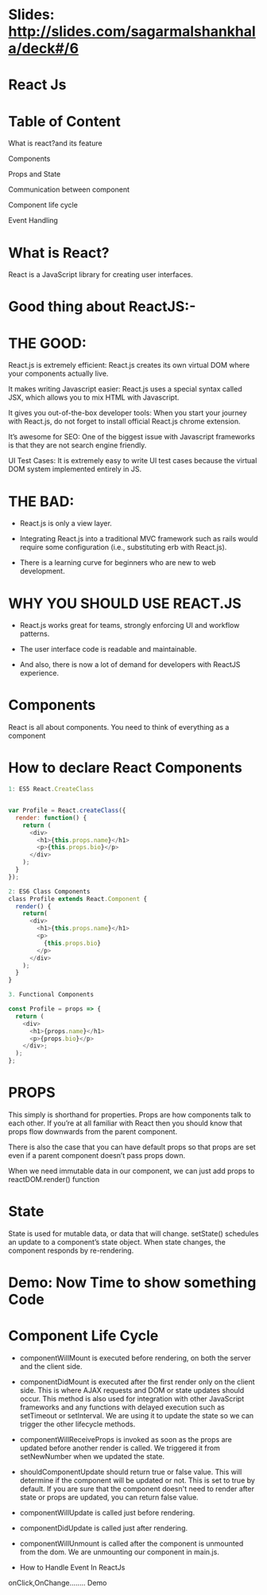 
# Slides:    http://slides.com/sagarmalshankhala/deck#/6
# React Js

# Table of Content

What is react?and its feature

Components

Props and State

Communication between component

Component life cycle

Event Handling


# What is React?
React is a JavaScript library for creating user interfaces.

# Good thing about ReactJS:- 

# THE GOOD:
React.js is extremely efficient: React.js creates its own virtual DOM where your components actually live.

It makes writing Javascript easier: React.js uses a special syntax called JSX, which allows you to mix HTML with Javascript. 

It gives you out-of-the-box developer tools: When you start your journey with React.js, do not forget to install official React.js chrome extension.

It’s awesome for SEO: One of the biggest issue with Javascript frameworks is that they are not search engine friendly.

UI Test Cases: It is extremely easy to write UI test cases because the virtual DOM system implemented entirely in JS.



# THE BAD:

* React.js is only a view layer.

* Integrating React.js into a traditional MVC framework such as rails would require some configuration (i.e., substituting erb with React.js).

* There is a learning curve for beginners who are new to web development.


# WHY YOU SHOULD USE REACT.JS

* React.js works great for teams, strongly enforcing UI and workflow patterns.

* The user interface code is readable and maintainable.

* And also, there is now a lot of demand for developers with ReactJS experience.


# Components

React is all about components. You need to think of everything as a component

# How to declare React Components


```javascript
1: ES5 React.CreateClass


var Profile = React.createClass({
  render: function() {
    return (
      <div>
        <h1>{this.props.name}</h1>
        <p>{this.props.bio}</p>
      </div>
    );
  }
});

```

```javascript
2: ES6 Class Components 
​class Profile extends React.Component {
  render() {
    return(
      <div>
        <h1>{this.props.name}</h1>
        <p>
          {this.props.bio}
        </p>
      </div>
    );
  }
}
```
```javascript
3. Functional Components

const Profile = props => {
  return (  
    <div>
      <h1>{props.name}</h1>
      <p>{props.bio}</p>
    </div>;
  );
};

```


# PROPS

This simply is shorthand for properties. Props are how components talk to each other. If you’re at all familiar with React then you should know that props flow downwards from the parent component.

There is also the case that you can have default props so that props are set even if a parent component doesn’t pass props down.

When we need immutable data in our component, we can just add props to reactDOM.render() function


# State

State is used for mutable data, or data that will change. setState() schedules an update to a component’s state object. When state changes, the component responds by re-rendering.

# Demo: Now Time to show something Code

# Component Life Cycle

* componentWillMount is executed before rendering, on both the server and the client side.

* componentDidMount is executed after the first render only on the client side. This is where AJAX requests and DOM or state updates should occur. This method is also used for integration with other JavaScript frameworks and any functions with delayed execution such as setTimeout or setInterval. We are using it to update the state so we can trigger the other lifecycle methods.

* componentWillReceiveProps is invoked as soon as the props are updated before another render is called. We triggered it from setNewNumber when we updated the state.

* shouldComponentUpdate should return true or false value. This will determine if the component will be updated or not. This is set to true by default. If you are sure that the component doesn't need to render after state or props are updated, you can return false value.

* componentWillUpdate is called just before rendering.

* componentDidUpdate is called just after rendering.

* componentWillUnmount is called after the component is unmounted from the dom. We are unmounting our component in main.js.


* How to Handle Event In ReactJs

onClick,OnChange........
Demo


